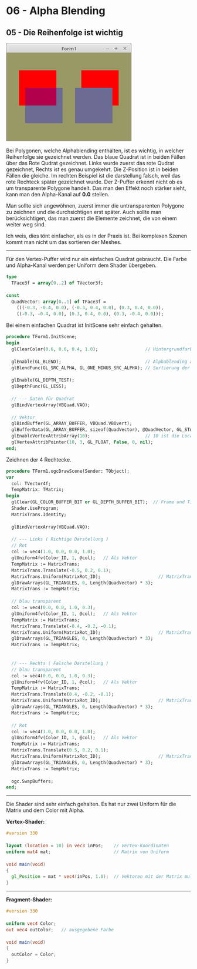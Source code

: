 # 06 - Alpha Blending
## 05 - Die Reihenfolge ist wichtig

![image.png](image.png)

Bei Polygonen, welche Alphablending enthalten, ist es wichtig, in welcher Reihenfolge sie gezeichnet werden.
Das blaue Quadrat ist in beiden Fällen über das Rote Qudrat gezeichnet.
Links wurde zuerst das rote Qudrat gezeichnet, Rechts ist es genau umgekehrt. Die Z-Position ist in beiden Fällen die gleiche.
Im rechten Beispiel ist die darstellung falsch, weil das rote Rechteck später gezeichnet wurde. Der Z-Puffer erkennt nicht ob es um transparente Polygone handelt.
Das man den Effekt noch stärker sieht, kann man den Alpha-Kanal auf **0.0** stellen.

Man sollte sich angewöhnen, zuerst immer die untransparenten Polygone zu zeichnen und die durchsichtigen erst später.
Auch sollte man berücksichtigen, das man zuerst die Elemente zeichnet, die von einem weiter weg sind.

Ich weis, dies tönt einfacher, als es in der Praxis ist.
Bei komplexen Szenen kommt man nicht um das sortieren der Meshes.

---
Für den Vertex-Puffer wird nur ein einfaches Quadrat gebraucht.
Die Farbe und Alpha-Kanal werden per Uniform dem Shader übergeben.

```pascal
type
  TFace3f = array[0..2] of TVector3f;

const
  QuadVector: array[0..1] of TFace3f =
    (((-0.3, -0.4, 0.0), (-0.3, 0.4, 0.0), (0.3, 0.4, 0.0)),
    ((-0.3, -0.4, 0.0), (0.3, 0.4, 0.0), (0.3, -0.4, 0.0)));
```

Bei einem einfachen Quadrat ist InitScene sehr einfach gehalten.

```pascal
procedure TForm1.InitScene;
begin
  glClearColor(0.6, 0.6, 0.4, 1.0);                  // Hintergrundfarbe

  glEnable(GL_BLEND);                                // Alphablending an
  glBlendFunc(GL_SRC_ALPHA, GL_ONE_MINUS_SRC_ALPHA); // Sortierung der Primitiven von hinten nach vorne.

  glEnable(GL_DEPTH_TEST);
  glDepthFunc(GL_LESS);

  // --- Daten für Quadrat
  glBindVertexArray(VBQuad.VAO);

  // Vektor
  glBindBuffer(GL_ARRAY_BUFFER, VBQuad.VBOvert);
  glBufferData(GL_ARRAY_BUFFER, sizeof(QuadVector), @QuadVector, GL_STATIC_DRAW);
  glEnableVertexAttribArray(10);                     // 10 ist die Location in inPos Shader.
  glVertexAttribPointer(10, 3, GL_FLOAT, False, 0, nil);
end;
```

Zeichnen der 4 Rechtecke.

```pascal
procedure TForm1.ogcDrawScene(Sender: TObject);
var
  col: TVector4f;
  TempMatrix: TMatrix;
begin
  glClear(GL_COLOR_BUFFER_BIT or GL_DEPTH_BUFFER_BIT);  // Frame und Tiefen-Buffer löschen.
  Shader.UseProgram;
  MatrixTrans.Identity;

  glBindVertexArray(VBQuad.VAO);

  // --- Links ( Richtige Darstellung )
  // Rot
  col := vec4(1.0, 0.0, 0.0, 1.0);
  glUniform4fv(Color_ID, 1, @col);   // Als Vektor
  TempMatrix := MatrixTrans;
  MatrixTrans.Translate(-0.5, 0.2, 0.1);
  MatrixTrans.Uniform(MatrixRot_ID);                      // MatrixTrans in den Shader.
  glDrawArrays(GL_TRIANGLES, 0, Length(QuadVector) * 3);
  MatrixTrans := TempMatrix;

  // blau transparent
  col := vec4(0.0, 0.0, 1.0, 0.3);
  glUniform4fv(Color_ID, 1, @col);   // Als Vektor
  TempMatrix := MatrixTrans;
  MatrixTrans.Translate(-0.4, -0.2, -0.1);
  MatrixTrans.Uniform(MatrixRot_ID);                      // MatrixTrans in den Shader.
  glDrawArrays(GL_TRIANGLES, 0, Length(QuadVector) * 3);
  MatrixTrans := TempMatrix;


  // --- Rechts ( Falsche Darstellung )
  // blau transparent
  col := vec4(0.0, 0.0, 1.0, 0.3);
  glUniform4fv(Color_ID, 1, @col);   // Als Vektor
  TempMatrix := MatrixTrans;
  MatrixTrans.Translate(0.4, -0.2, -0.1);
  MatrixTrans.Uniform(MatrixRot_ID);                      // MatrixTrans in den Shader.
  glDrawArrays(GL_TRIANGLES, 0, Length(QuadVector) * 3);
  MatrixTrans := TempMatrix;

  // Rot
  col := vec4(1.0, 0.0, 0.0, 1.0);
  glUniform4fv(Color_ID, 1, @col);   // Als Vektor
  TempMatrix := MatrixTrans;
  MatrixTrans.Translate(0.5, 0.2, 0.1);
  MatrixTrans.Uniform(MatrixRot_ID);                      // MatrixTrans in den Shader.
  glDrawArrays(GL_TRIANGLES, 0, Length(QuadVector) * 3);
  MatrixTrans := TempMatrix;

  ogc.SwapBuffers;
end;
```


---
Die Shader sind sehr einfach gehalten. Es hat nur zwei Uniform für die Matrix und dem Color mit Alpha.

**Vertex-Shader:**

```glsl
#version 330

layout (location = 10) in vec3 inPos;    // Vertex-Koordinaten
uniform mat4 mat;                        // Matrix von Uniform

void main(void)
{
  gl_Position = mat * vec4(inPos, 1.0);  // Vektoren mit der Matrix multiplizieren.
}

```


---
**Fragment-Shader:**

```glsl
#version 330

uniform vec4 Color;
out vec4 outColor;   // ausgegebene Farbe

void main(void)
{
  outColor = Color;
}

```


